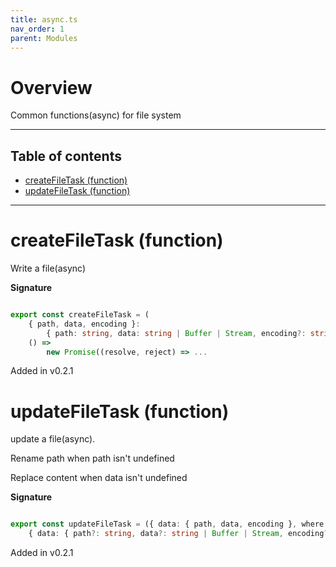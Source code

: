 ```yaml
---
title: async.ts
nav_order: 1
parent: Modules
---
```


# Overview

Common functions(async) for file system

---

<h2 class="text-delta">Table of contents</h2>

- [createFileTask (function)](#createfiletask-function)
- [updateFileTask (function)](#updatefiletask-function)

---

# createFileTask (function)

Write a file(async)

**Signature**

```ts

export const createFileTask = (
    { path, data, encoding }:
        { path: string, data: string | Buffer | Stream, encoding?: string }): T.Task<void> =>
    () =>
        new Promise((resolve, reject) => ...

```

Added in v0.2.1

# updateFileTask (function)

update a file(async).

Rename path when path isn't undefined

Replace content when data isn't undefined

**Signature**

```ts

export const updateFileTask = ({ data: { path, data, encoding }, where }:
    { data: { path?: string, data?: string | Buffer | Stream, encoding?: string }, where: string }): T.Task<void> => ...

```

Added in v0.2.1
